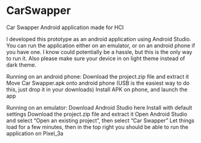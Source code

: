 # CarSwapper
Car Swapper Android application made for HCI


I developed this prototype as an android application using Android Studio. 
You can run the application either on an emulator, or on an android phone if you have one.
I know could potentially be a hassle, but this is the only way to run it.
Also please make sure your device in on light theme instead of dark theme.


Running on an android phone:
Download the project.zip file and extract it
Move Car Swapper.apk onto android phone (USB is the easiest way to do this, just drop it in your downloads)
Install APK on phone, and launch the app


Running on an emulator:
Download Android Studio here
Install with default settings
Download the project.zip file and extract it
Open Android Studio and select “Open an existing project”, then select “Car Swapper”
Let things load for a few minutes, then in the  top right you should be able to run the application on Pixel_3a

